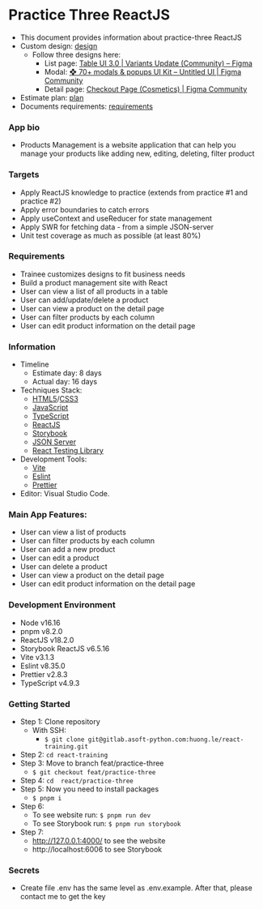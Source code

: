 # Practice Three ReactJS

- This document provides information about practice-three ReactJS
- Custom design: [design](https://www.figma.com/file/fqGqgxSYVOYZkhXanE7JqH/Management-Products?type=design&node-id=362-2032&t=7VCAhpO4HxYsz9bn-0)
  - Follow three designs here:
    - List page: [Table UI 3.0 | Variants Update (Community) – Figma](<https://www.figma.com/file/sl1LCYYdr3IA0IPEIrDvw5/Table-UI-3.0-%7C-Variants-Update-(Community)?type=design&node-id=0-1&t=e29TceSxSSgJgTmm-0>)
    - Modal: [❖ 70+ modals & popups UI Kit – Untitled UI | Figma Community](https://www.figma.com/community/file/1160004185821594377/%E2%9D%96-70%2B-modals-%26-popups-UI-Kit-%E2%80%93-Untitled-UI)
    - Detail page: [Checkout Page (Cosmetics) | Figma Community](<https://www.figma.com/community/file/1077821512205610385/Checkout-Page-(Cosmetics)>)
- Estimate plan: [plan](https://docs.google.com/document/d/1ejWpoYmnOAy2V4DIZ3Ps23esmxM6fFkx8Oy5fX-qFd0/edit#)
- Documents requirements: [requirements](https://docs.google.com/document/d/1nicJp3vZAjJt7b4xhJC0eUBWE_T3Qso1mheNe4_Hq0I/edit#)

### App bio

- Products Management is a website application that can help you manage your products like adding new, editing, deleting, filter product

### Targets

- Apply ReactJS knowledge to practice (extends from practice #1 and practice #2)
- Apply error boundaries to catch errors
- Apply useContext and useReducer for state management
- Apply SWR for fetching data - from a simple JSON-server
- Unit test coverage as much as possible (at least 80%)

### Requirements

- Trainee customizes designs to fit business needs
- Build a product management site with React
- User can view a list of all products in a table
- User can add/update/delete a product
- User can view a product on the detail page
- User can filter products by each column
- User can edit product information on the detail page

### Information

- Timeline
  - Estimate day: 8 days
  - Actual day: 16 days
- Techniques Stack:
  - [HTML5](https://developer.mozilla.org/en-US/docs/Glossary/HTML5)/[CSS3](https://developer.mozilla.org/en-US/docs/Web/CSS)
  - [JavaScript](https://www.w3schools.com/js/)
  - [TypeScript](https://www.typescriptlang.org/)
  - [ReactJS](https://reactjs.org/)
  - [Storybook](https://storybook.js.org/)
  - [JSON Server](https://github.com/typicode/json-server)
  - [React Testing Library](https://testing-library.com/docs/react-testing-library/intro/)
- Development Tools:
  - [Vite](https://vitejs.dev/)
  - [Eslint](https://eslint.org/)
  - [Prettier](https://prettier.io/)
- Editor: Visual Studio Code.

### Main App Features:

- User can view a list of products
- User can filter products by each column
- User can add a new product
- User can edit a product
- User can delete a product
- User can view a product on the detail page
- User can edit product information on the detail page

### Development Environment

- Node v16.16
- pnpm v8.2.0
- ReactJS v18.2.0
- Storybook ReactJS v6.5.16
- Vite v3.1.3
- Eslint v8.35.0
- Prettier v2.8.3
- TypeScript v4.9.3

### Getting Started

- Step 1: Clone repository
  - With SSH:
    - `$ git clone git@gitlab.asoft-python.com:huong.le/react-training.git`
- Step 2: `cd react-training`
- Step 3: Move to branch feat/practice-three
  - `$ git checkout feat/practice-three`
- Step 4: `cd  react/practice-three`
- Step 5: Now you need to install packages
  - `$ pnpm i`
- Step 6:
  - To see website run: `$ pnpm run dev`
  - To see Storybook run: `$ pnpm run storybook`
- Step 7:
  - http://127.0.0.1:4000/ to see the website
  - http://localhost:6006 to see Storybook

### Secrets

- Create file .env has the same level as .env.example. After that, please contact me to get the key
